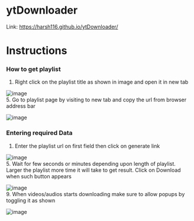  # ytDownloader
 Link:
 https://harsh116.github.io/ytDownloader/

Instructions
============

### How to get playlist

1.  Right click on the playlist title as shown in image and open it in new tab
  
![image](https://imgur.com/NmdIzDL.jpeg)  
5.  Go to playlist page by visiting to new tab and copy the url from browser address bar
  
![image](https://imgur.com/1NaCo6l.jpeg)  

  
  

### Entering required Data

1.  Enter the playlist url on first field then click on generate link
  
![image](https://i.imgur.com/KkYX8gv.png)  
5.  Wait for few seconds or minutes depending upon length of playlist. Larger the playlist more time it will take to get result. Click on Download when such button appears
  
![image](https://i.imgur.com/JgcvVD5.png)  
9.  When videos/audios starts downloading make sure to allow popups by toggling it as shown
  
![image](https://i.imgur.com/ZSti6fy.jpg)
